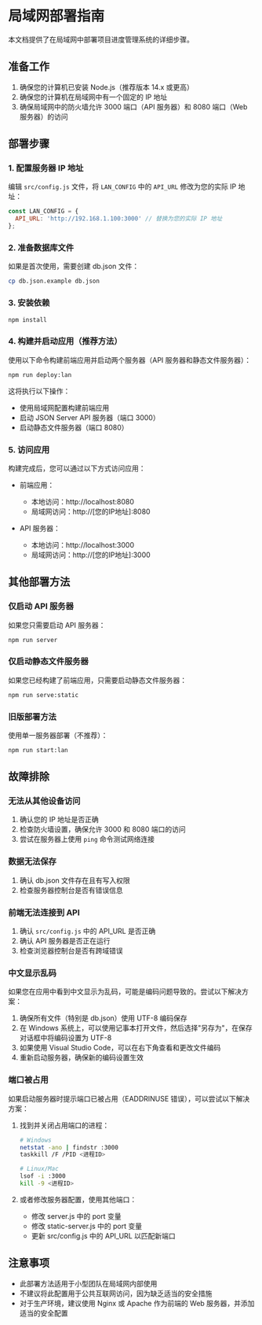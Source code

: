 # 局域网部署指南

本文档提供了在局域网中部署项目进度管理系统的详细步骤。

## 准备工作

1. 确保您的计算机已安装 Node.js（推荐版本 14.x 或更高）
2. 确保您的计算机在局域网中有一个固定的 IP 地址
3. 确保局域网中的防火墙允许 3000 端口（API 服务器）和 8080 端口（Web 服务器）的访问

## 部署步骤

### 1. 配置服务器 IP 地址

编辑 `src/config.js` 文件，将 `LAN_CONFIG` 中的 `API_URL` 修改为您的实际 IP 地址：

```javascript
const LAN_CONFIG = {
  API_URL: 'http://192.168.1.100:3000' // 替换为您的实际 IP 地址
};
```

### 2. 准备数据库文件

如果是首次使用，需要创建 db.json 文件：

```bash
cp db.json.example db.json
```

### 3. 安装依赖

```bash
npm install
```

### 4. 构建并启动应用（推荐方法）

使用以下命令构建前端应用并启动两个服务器（API 服务器和静态文件服务器）：

```bash
npm run deploy:lan
```

这将执行以下操作：
- 使用局域网配置构建前端应用
- 启动 JSON Server API 服务器（端口 3000）
- 启动静态文件服务器（端口 8080）

### 5. 访问应用

构建完成后，您可以通过以下方式访问应用：

- 前端应用：
  - 本地访问：http://localhost:8080
  - 局域网访问：http://[您的IP地址]:8080

- API 服务器：
  - 本地访问：http://localhost:3000
  - 局域网访问：http://[您的IP地址]:3000

## 其他部署方法

### 仅启动 API 服务器

如果您只需要启动 API 服务器：

```bash
npm run server
```

### 仅启动静态文件服务器

如果您已经构建了前端应用，只需要启动静态文件服务器：

```bash
npm run serve:static
```

### 旧版部署方法

使用单一服务器部署（不推荐）：

```bash
npm run start:lan
```

## 故障排除

### 无法从其他设备访问

1. 确认您的 IP 地址是否正确
2. 检查防火墙设置，确保允许 3000 和 8080 端口的访问
3. 尝试在服务器上使用 `ping` 命令测试网络连接

### 数据无法保存

1. 确认 db.json 文件存在且有写入权限
2. 检查服务器控制台是否有错误信息

### 前端无法连接到 API

1. 确认 `src/config.js` 中的 API_URL 是否正确
2. 确认 API 服务器是否正在运行
3. 检查浏览器控制台是否有跨域错误

### 中文显示乱码

如果您在应用中看到中文显示为乱码，可能是编码问题导致的。尝试以下解决方案：

1. 确保所有文件（特别是 db.json）使用 UTF-8 编码保存
2. 在 Windows 系统上，可以使用记事本打开文件，然后选择"另存为"，在保存对话框中将编码设置为 UTF-8
3. 如果使用 Visual Studio Code，可以在右下角查看和更改文件编码
4. 重新启动服务器，确保新的编码设置生效

### 端口被占用

如果启动服务器时提示端口已被占用（EADDRINUSE 错误），可以尝试以下解决方案：

1. 找到并关闭占用端口的进程：
   ```bash
   # Windows
   netstat -ano | findstr :3000
   taskkill /F /PID <进程ID>
   
   # Linux/Mac
   lsof -i :3000
   kill -9 <进程ID>
   ```

2. 或者修改服务器配置，使用其他端口：
   - 修改 server.js 中的 port 变量
   - 修改 static-server.js 中的 port 变量
   - 更新 src/config.js 中的 API_URL 以匹配新端口

## 注意事项

- 此部署方法适用于小型团队在局域网内部使用
- 不建议将此配置用于公共互联网访问，因为缺乏适当的安全措施
- 对于生产环境，建议使用 Nginx 或 Apache 作为前端的 Web 服务器，并添加适当的安全配置

